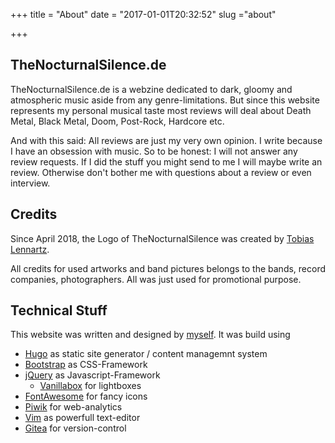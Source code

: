 +++
title = "About"
date = "2017-01-01T20:32:52"
slug ="about"

+++

## TheNocturnalSilence.de
TheNocturnalSilence.de is a webzine dedicated to dark, gloomy and atmospheric music aside from any genre-limitations. But since this website represents my personal musical taste most reviews will deal about Death Metal, Black Metal, Doom, Post-Rock, Hardcore etc.

And with this said: All reviews are just my very own opinion. I write because I have an obsession with music. So to be honest: I will not answer any review requests. If I did the stuff you might send to me I will maybe write an review. Otherwise don't bother me with questions about a review or even interview.

## Credits
Since April 2018, the Logo of TheNocturnalSilence was created by [Tobias Lennartz](https://www.facebook.com/Toberich).

All credits for used artworks and band pictures belongs to the bands, record companies, photographers. All was just used for promotional purpose.

## Technical Stuff
This website was written and designed by [myself](https://christhulhu.de). It was build using

* [Hugo](https://gohugo.io) as static site generator / content managemnt system
* [Bootstrap](https://getbootstrap.com) as CSS-Framework
* [jQuery](https://jquery.com) as Javascript-Framework
    * [Vanillabox](https://github.com/cocopon/vanillabox) for lightboxes
* [FontAwesome](http://fontawesome.io) for fancy icons
* [Piwik](https://piwik.org) for web-analytics
* [Vim](https://www.vim.org) as powerfull text-editor
* [Gitea](https://gitea.io/en-us/) for version-control
